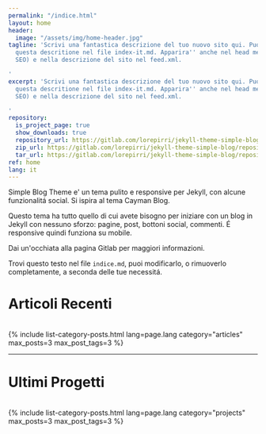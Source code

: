 ```yaml
---
permalink: "/indice.html"
layout: home
header:
  image: "/assets/img/home-header.jpg"
tagline: 'Scrivi una fantastica descrizione del tuo nuovo sito qui. Puoi modificare
  questa descritione nel file index-it.md. Apparira'' anche nel head meta (per indicizzazione
  SEO) e nella descrizione del sito nel feed.xml.

'
excerpt: 'Scrivi una fantastica descrizione del tuo nuovo sito qui. Puoi modificare
  questa descritione nel file index-it.md. Apparira'' anche nel head meta (per indicizzazione
  SEO) e nella descrizione del sito nel feed.xml.

'
repository:
  is_project_page: true
  show_downloads: true
  repository_url: https://gitlab.com/lorepirri/jekyll-theme-simple-blog
  zip_url: https://gitlab.com/lorepirri/jekyll-theme-simple-blog/repository/master/archive.zip
  tar_url: https://gitlab.com/lorepirri/jekyll-theme-simple-blog/repository/master/archive.tar.gz
ref: home
lang: it
---
```


Simple Blog Theme e' un tema pulito e responsive per Jekyll, con alcune funzionalitá social. Si ispira al tema Cayman Blog.

Questo tema ha tutto quello di cui avete bisogno per iniziare con un blog in Jekyll con nessuno sforzo: pagine, post, bottoni social, commenti. É responsive quindi funziona su mobile.

Dai un'occhiata alla pagina Gitlab per maggiori informazioni.

Trovi questo testo nel file `indice.md`, puoi modificarlo, o rimuoverlo completamente, a seconda delle tue necessitá.

<h1>Articoli Recenti</h1>
<div>&nbsp;</div>
{% include list-category-posts.html lang=page.lang category="articles" max_posts=3 max_post_tags=3 %}

---

<h1>Ultimi Progetti</h1>
<div>&nbsp;</div>
{% include list-category-posts.html lang=page.lang category="projects" max_posts=3 max_post_tags=3 %}
